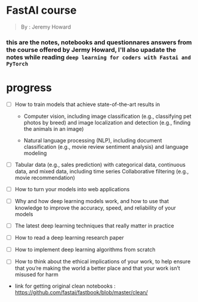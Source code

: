 # FastAI course 
> By : Jeremy Howard

### this are the notes, notebooks and questionnares answers from the course offered by Jermy Howard, I'll also upadate the notes while reading `deep learning for coders with Fastai and PyTorch`


# progress 
- [ ] How to train models that achieve state-of-the-art results in
     * Computer vision, including image classification (e.g., classifying pet photos by
        breed) and image localization and detection (e.g., finding the animals in an
        image)

     * Natural language processing (NLP), including document classification
            (e.g., movie review sentiment analysis) and language modeling
- [ ]  Tabular data (e.g., sales prediction) with categorical data, continuous data, and
        mixed data, including time series
        Collaborative filtering (e.g., movie recommendation)
- [ ] How to turn your models into web applications
- [ ] Why and how deep learning models work, and how to use that knowledge to
        improve the accuracy, speed, and reliability of your models
- [ ] The latest deep learning techniques that really matter in practice
- [ ] How to read a deep learning research paper
- [ ] How to implement deep learning algorithms from scratch
- [ ] How to think about the ethical implications of your work, to help ensure that
        you’re making the world a better place and that your work isn’t misused for harm
        
        
 * link for getting original clean notebooks : https://github.com/fastai/fastbook/blob/master/clean/
